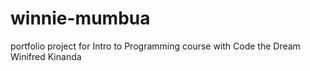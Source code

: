 # winnie-mumbua
portfolio project for Intro to Programming course with Code the Dream
Winifred Kinanda